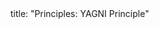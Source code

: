 <frontmatter>
title: "Principles: YAGNI Principle"
</frontmatter>

<include src="unit-inPage-asFlat.md" boilerplate />
